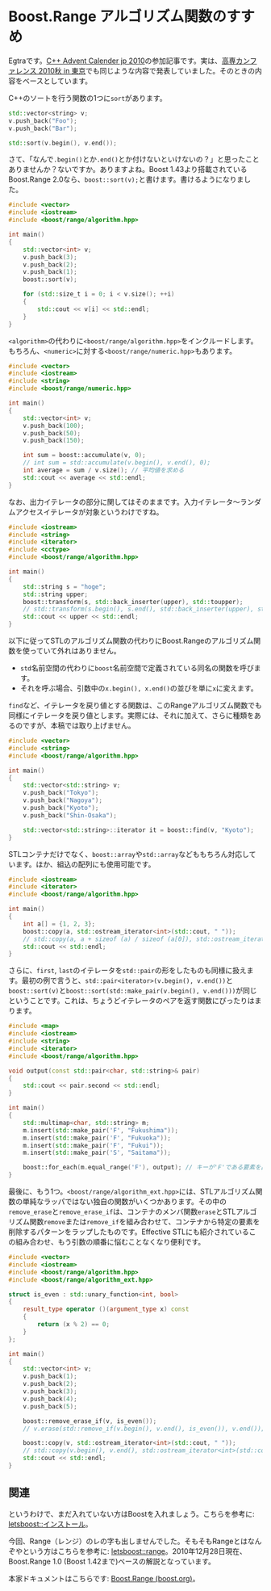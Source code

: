 # Boost.Range アルゴリズム関数のすすめ

Egtraです。[C++ Advent Calender jp 2010](http://atnd.org/events/10573)の参加記事です。実は、[高専カンファレンス 2010秋 in 東京](http://kosenconf.jp/?014tokyo)でも同じような内容で発表していました。そのときの内容をベースとしています。

C++のソートを行う関数の1つに`sort`があります。

```cpp
std::vector<string> v;
v.push_back("Foo");
v.push_back("Bar");

std::sort(v.begin(), v.end());
```

さて、「なんで`.begin()`とか`.end()`とか付けないといけないの？」と思ったことありませんか？ないですか。ありますよね。Boost 1.43より搭載されているBoost.Range 2.0なら、`boost::sort(v);`と書けます。書けるようになりました。

```cpp
#include <vector>
#include <iostream>
#include <boost/range/algorithm.hpp>

int main()
{
	std::vector<int> v;
	v.push_back(3);
	v.push_back(2);
	v.push_back(1);
	boost::sort(v);

	for (std::size_t i = 0; i < v.size(); ++i)
	{
		std::cout << v[i] << std::endl;
	}
}
```

`<algorithm>`の代わりに`<boost/range/algorithm.hpp>`をインクルードします。もちろん、`<numeric>`に対する`<boost/range/numeric.hpp>`もあります。

```cpp
#include <vector>
#include <iostream>
#include <string>
#include <boost/range/numeric.hpp>

int main()
{
	std::vector<int> v;
	v.push_back(100);
	v.push_back(50);
	v.push_back(150);

	int sum = boost::accumulate(v, 0);
	// int sum = std::accumulate(v.begin(), v.end(), 0);
	int average = sum / v.size(); // 平均値を求める
	std::cout << average << std::endl;
}
```

なお、出力イテレータの部分に関してはそのままです。入力イテレータ～ランダムアクセスイテレータが対象というわけですね。

```cpp
#include <iostream>
#include <string>
#include <iterator>
#include <cctype>
#include <boost/range/algorithm.hpp>

int main()
{
	std::string s = "hoge";
	std::string upper;
	boost::transform(s, std::back_inserter(upper), std::toupper);
	// std::transform(s.begin(), s.end(), std::back_inserter(upper), std::toupper);
	std::cout << upper << std::endl;
}
```

以下に従ってSTLのアルゴリズム関数の代わりにBoost.Rangeのアルゴリズム関数を使っていて外れはありません。

- `std`名前空間の代わりに`boost`名前空間で定義されている同名の関数を呼びます。
- それを呼ぶ場合、引数中の`x.begin(), x.end()`の並びを単に`x`に変えます。

`find`など、イテレータを戻り値とする関数は、このRangeアルゴリズム関数でも同様にイテレータを戻り値とします。実際には、それに加えて、さらに種類をあるのですが、本稿では取り上げません。

```cpp
#include <vector>
#include <string>
#include <boost/range/algorithm.hpp>

int main()
{
	std::vector<std::string> v;
	v.push_back("Tokyo");
	v.push_back("Nagoya");
	v.push_back("Kyoto");
	v.push_back("Shin-Osaka");

	std::vector<std::string>::iterator it = boost::find(v, "Kyoto");
}
```

STLコンテナだけでなく、`boost::array`や`std::array`などももちろん対応しています。ほか、組込の配列にも使用可能です。

```cpp
#include <iostream>
#include <iterator>
#include <boost/range/algorithm.hpp>

int main()
{
	int a[] = {1, 2, 3};
	boost::copy(a, std::ostream_iterator<int>(std::cout, " "));
	// std::copy(a, a + sizeof (a) / sizeof (a[0]), std::ostream_iterator<int>(std::cout, " "));
	std::cout << std::endl;
}
```

さらに、`first`, `last`のイテレータを`std::pair`の形をしたものも同様に扱えます。最初の例で言うと、`std::pair<iterator>(v.begin(), v.end())`と`boost::sort(v)`と`boost::sort(std::make_pair(v.begin(), v.end()))`が同じということです。これは、ちょうどイテレータのペアを返す関数にぴったりはまります。

```cpp
#include <map>
#include <iostream>
#include <string>
#include <iterator>
#include <boost/range/algorithm.hpp>

void output(const std::pair<char, std::string>& pair)
{
	std::cout << pair.second << std::endl;
}

int main()
{
	std::multimap<char, std::string> m;
	m.insert(std::make_pair('F', "Fukushima"));
	m.insert(std::make_pair('F', "Fukuoka"));
	m.insert(std::make_pair('F', "Fukui"));
	m.insert(std::make_pair('S', "Saitama"));

	boost::for_each(m.equal_range('F'), output); // キーが'F'である要素を出力。
}
```

最後に、もう1つ。`<boost/range/algorithm_ext.hpp>`には、STLアルゴリズム関数の単純なラッパではない独自の関数がいくつかあります。その中の`remove_erase`と`remove_erase_if`は、コンテナのメンバ関数`erase`とSTLアルゴリズム関数`remove`または`remove_if`を組み合わせて、コンテナから特定の要素を削除するパターンをラップしたものです。Effective STLにも紹介されているこの組み合わせ、もう引数の順番に悩むことなくなり便利です。

```cpp
#include <vector>
#include <iostream>
#include <boost/range/algorithm.hpp>
#include <boost/range/algorithm_ext.hpp>

struct is_even : std::unary_function<int, bool>
{
	result_type operator ()(argument_type x) const
	{
		return (x % 2) == 0;
	}
};

int main()
{
	std::vector<int> v;
	v.push_back(1);
	v.push_back(2);
	v.push_back(3);
	v.push_back(4);
	v.push_back(5);

	boost::remove_erase_if(v, is_even());
	// v.erase(std::remove_if(v.begin(), v.end(), is_even()), v.end());

	boost::copy(v, std::ostream_iterator<int>(std::cout, " "));
	// std::copy(v.begin(), v.end(), std::ostream_iterator<int>(std::cout, " "));
	std::cout << std::endl;
}
```

## 関連
というわけで、まだ入れていない方はBoostを入れましょう。こちらを参考に: [letsboost::インストール](http://www.kmonos.net/alang/boost/install.html)。

今回、Range（レンジ）のレの字も出しませんでした。そもそもRangeとはなんぞやという方はこちらを参考に: [letsboost::range](http://www.kmonos.net/alang/boost/classes/range.html)。2010年12月28日現在、Boost.Range 1.0 (Boost 1.42まで)ベースの解説となっています。

本家ドキュメントはこちらです: [Boost.Range (boost.org)](http://www.boost.org/libs/range/)。

